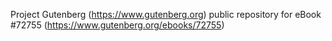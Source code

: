 Project Gutenberg (https://www.gutenberg.org) public repository
for eBook #72755 (https://www.gutenberg.org/ebooks/72755)
